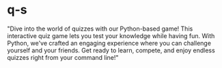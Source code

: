 # q-s
  "Dive into the world of quizzes with our Python-based game! This interactive quiz game lets you test your knowledge while having fun. With Python, we've crafted an engaging experience where you can challenge yourself and your friends. Get ready to learn, compete, and enjoy endless quizzes right from your command line!"
